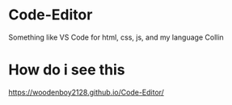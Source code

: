 # Code-Editor
Something like VS Code for html, css, js, and my language Collin
# How do i see this
https://woodenboy2128.github.io/Code-Editor/
